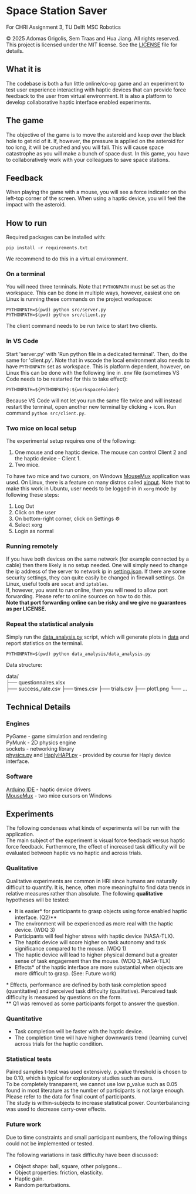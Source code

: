 # Space Station Saver
For CHRI Assignment 3, TU Delft MSC Robotics

© 2025 Adomas Grigolis, Sem Traas and Hua Jiang. All rights reserved.  
This project is licensed under the MIT license. See the [LICENSE](./LICENSE) file for details.  

## What it is
The codebase is both a fun little online/co-op game and an experiment to test user experience interacting with haptic devices that can provide force feedback to the user from virtual environment. It is also a platform to develop collaborative haptic interface enabled experiments.  

## The game
The objective of the game is to move the asteroid and keep over the black hole to get rid of it. If, however, the pressure is applied on the asteroid for too long, it will be crushed and you will fail. This will cause space catastrophe as you will make a bunch of space dust. In this game, you have to collaboratively work with your colleagues to save space stations.

## Feedback
When playing the game with a mouse, you will see a force indicator on the left-top corner of the screen. When using a haptic device, you will feel the impact with the asteroid.  

## How to run
Required packages can be installed with:

    pip install -r requirements.txt

We recommend to do this in a virtual environment.  
### On a terminal
You will need three terminals. Note that `PYTHONPATH` must be set as the workspace. This can be done in multiple ways, however, easiest one on Linux is running these commands on the project workspace:  

    PYTHONPATH=$(pwd) python src/server.py
    PYTHONPATH=$(pwd) python src/client.py

The client command needs to be run twice to start two clients.
### In VS Code
Start 'server.py' with 'Run python file in a dedicated terminal'. Then, do the same for 'client.py'. Note that in vscode the local environment also needs to have `PYTHONPATH` set as workspace. This is platform dependent, however, on Linux this can be done with the following line in .env file (sometimes VS Code needs to be restarted for this to take effect):  

    PYTHONPATH=${PYTHONPATH}:${workspaceFolder}

Because VS Code will not let you run the same file twice and will instead restart the terminal, open another new terminal by clicking + icon. Run command `python src/client.py`.
### Two mice on local setup
The experimental setup requires one of the following:  
1. One mouse and one haptic device. The mouse can control Client 2 and the haptic device - Client 1.  
2. Two mice.  

To have two mice and two cursors, on Windows [MouseMux](https://www.mousemux.com/) application was used. On Linux, there is a feature on many distros called [xinput](https://stackoverflow.com/questions/4012352/linux-dual-mice-multiple-mice-with-multiple-mouse-pointers). Note that to make this work in Ubuntu, user needs to be logged-in in `xorg` mode by following these steps:  
1. Log Out  
2. Click on the user  
3. On bottom-right corner, click on Settings ⚙️  
4. Select xorg  
5. Login as normal  

### Running remotely
If you have both devices on the same network (for example connected by a cable) then there likely is no setup needed. One will simply need to change the ip address of the server to network ip in [setting.json](/config/settings.json). If there are some security settings, they can quite easily be changed in firewall settings. On Linux, useful tools are `socat` and `iptables`.  
If, however, you want to run online, then you will need to allow port forwarding. Please refer to online sources on how to do this.  
**Note that port forwarding online can be risky and we give no guarantees as per LICENSE.**  
### Repeat the statistical analysis
Simply run the [data_analysis.py](data_analysis/data_analysis.py) script, which will generate plots in [data](/data/) and report statistics on the terminal.  

    PYTHONPATH=$(pwd) python data_analysis/data_analysis.py

Data structure:  

data/  
├── questionnaires.xlsx  
├── success_rate.csv
├── times.csv
├── trials.csv
├── plot1.png
└── ...  

## Technical Details
### Engines
PyGame - game simulation and rendering  
PyMunk - 2D physics engine  
sockets - networking library  
[physics.py](/utils/physics.py) and [HaplyHAPI.py](utils/HaplyHAPI.py) - provided by course for Haply device interface.  
### Software
[Arduino IDE](https://www.arduino.cc/) - haptic device drivers  
[MouseMux](https://www.mousemux.com/) - two mice cursors on Windows

## Experiments
The following condenses what kinds of experiments will be run with the application.  
The main subject of the experiment is visual force feedback versus haptic force feedback. Furthermore, the effect of increased task difficulty will be evaluated between haptic vs no haptic and across trials.  

### Qualitative
Qualitative experiments are common in HRI since humans are naturally difficult to quantify. It is, hence, often more meaningful to find data trends in relative measures rather than absolute. The following **qualitative** hypotheses will be tested:  
- It is easier* for participants to grasp objects using force enabled haptic interface. (Q2)**  
- The environment will be experienced as more real with the haptic device. (WDQ 3)  
- Participants will feel higher stress with haptic device (NASA-TLX).  
- The haptic device will score higher on task autonomy and task significance compared to the mouse. (WDQ 1)  
- The haptic device will lead to higher physical demand but a greater sense of task engagement than the mouse. (WDQ 3, NASA-TLX)  
- Effects* of the haptic interface are more substantial when objects are more difficult to grasp. (See: Future work)  

\* Effects, performance are defined by both task completion speed (quantitative) and perceived task difficulty (qualitative). Perceived task difficulty is measured by questions on the form.  
** Q1 was removed as some participants forgot to answer the question.

### Quantitative
- Task completion will be faster with the haptic device.  
- The completion time will have higher downwards trend (learning curve) across trials for the haptic condition.

### Statistical tests
Paired samples t-test was used extensively. p_value threshold is chosen to be 0.10, which is typical for exploratory studies such as ours.  
To be completely transparent, we cannot use low p_value such as 0.05 found in most literature as the number of participants is not large enough. Please refer to the data for final count of participants.  
The study is within-subjects to increase statistical power. Counterbalancing was used to decrease carry-over effects.  

### Future work
Due to time constraints and small participant numbers, the following things could not be implemented or tested.  

The following variations in task difficulty have been discussed:  
- Object shape: ball, square, other polygons...  
- Object properties: friction, elasticity.  
- Haptic gain.  
- Random perturbations.  
